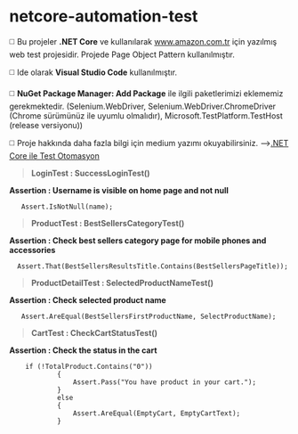 # netcore-automation-test

◻️ Bu projeler **.NET Core** ve kullanılarak www.amazon.com.tr için yazılmış web test projesidir. Projede Page Object Pattern kullanılmıştır.

◻️ Ide olarak **Visual Studio Code** kullanılmıştır. 

◻️ **NuGet Package Manager: Add Package** ile ilgili paketlerimizi eklememiz gerekmektedir. 
(Selenium.WebDriver, Selenium.WebDriver.ChromeDriver (Chrome sürümünüz ile uyumlu olmalıdır), Microsoft.TestPlatform.TestHost (release versiyonu))

◻️ Proje hakkında daha fazla bilgi için medium yazımı okuyabilirsiniz. -->[.NET Core ile Test Otomasyon](https://fatosgorur.medium.com/net-core-ile-test-otomasyon-df1558dfd965)


> **LoginTest : SuccessLoginTest()**

**Assertion : Username is visible on home page and not null**

```
   Assert.IsNotNull(name);
```


> **ProductTest :  BestSellersCategoryTest()**

**Assertion : Check best sellers category page for mobile phones and accessories**

```
  Assert.That(BestSellersResultsTitle.Contains(BestSellersPageTitle));
```

> **ProductDetailTest : SelectedProductNameTest()**

**Assertion : Check selected product name**

```
   Assert.AreEqual(BestSellersFirstProductName, SelectProductName);
```

> **CartTest : CheckCartStatusTest()**

**Assertion : Check the status in the cart** 

```
    if (!TotalProduct.Contains("0"))
            {
                Assert.Pass("You have product in your cart.");
            }
            else
            {
                Assert.AreEqual(EmptyCart, EmptyCartText);
            }
```




